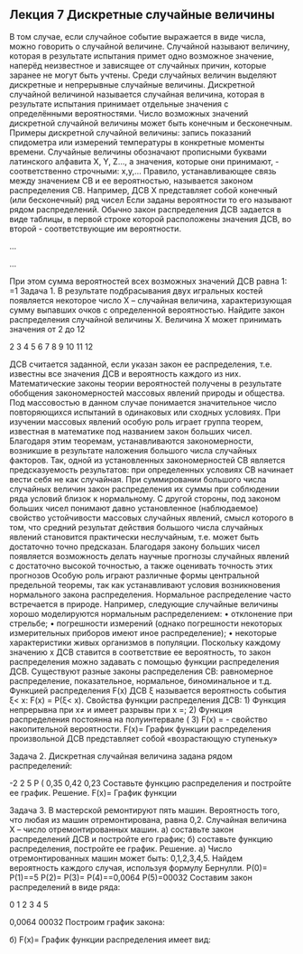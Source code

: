 ## Лекция 7 Дискретные случайные величины

В том случае, если случайное событие выражается в виде числа, можно говорить о случайной величине. Случайной называют величину, которая в результате испытания примет одно возможное значение, наперёд неизвестное и зависящее от случайных причин, которые заранее не могут быть учтены.
Среди случайных величин выделяют дискретные и непрерывные случайные величины.
Дискретной случайной величиной называется случайная величина, которая в результате испытания принимает отдельные значения с определёнными вероятностями. Число возможных значений дискретной случайной величины может быть конечным и бесконечным. Примеры дискретной случайной величины: запись показаний спидометра или измерений температуры в конкретные моменты времени.
Случайные величины обозначают прописными буквами латинского алфавита X, Y, Z…, а значения, которые они принимают, - соответственно строчными: x,y,…
Правило, устанавливающее связь между значением СВ и ее вероятностью, называется законом распределения СВ.
Например, ДСВ X представляет собой конечный (или бесконечный) ряд чисел Если заданы вероятности  то его называют рядом распределений. Обычно закон распределения ДСВ задается в виде таблицы, в первой строке которой расположены значения ДСВ, во второй  - соответствующие им вероятности.




…





…

При этом сумма вероятностей всех возможных значений ДСВ равна 1:
=1
Задача 1. В результате подбрасывания двух игральных костей появляется некоторое число X – случайная величина, характеризующая сумму выпавших очков с определенной вероятностью. Найдите закон распределения случайной величины X. Величина Х может принимать значения от 2 до 12

2
3
4
5
6
7
8
9
10
11
12












ДСВ считается заданной, если указан закон ее распределения, т.е. известны все значения ДСВ и вероятность каждого из них.
Математические законы теории вероятностей получены в результате обобщения закономерностей массовых явлений природы и общества. Под массовостью в данном случае понимается значительное число повторяющихся испытаний в одинаковых или сходных условиях. При изучении массовых явлений особую роль играет группа теорем, известная в математике под названием закон больших чисел. Благодаря этим теоремам, устанавливаются закономерности, возникшие в результате наложения большого числа случайных факторов. Так, одной из установленных закономерностей СВ является предсказуемость результатов: при определенных условиях СВ начинает вести себя не как случайная. При суммировании большого числа случайных величин закон распределения их суммы при соблюдении ряда условий близок к нормальному. С другой стороны, под законом больших чисел понимают давно установленное (наблюдаемое) свойство устойчивости массовых случайных явлений, смысл которого в том, что средний результат действия большого числа случайных явлений становится практически неслучайным, т.е. может быть достаточно точно предсказан. Благодаря закону больших чисел появляется возможность делать научные прогнозы случайных явлений с достаточно высокой точностью, а также оценивать точность этих прогнозов
Особую роль играют различные формы центральной предельной теоремы, так как устанавливают условия возникновения нормального закона распределения.
Нормальное распределение часто встречается в природе. Например, следующие случайные величины хорошо моделируются нормальным распределением:
    • отклонение при стрельбе;
    • погрешности измерений (однако погрешности некоторых измерительных приборов имеют иное распределение);
    • некоторые характеристики живых организмов в популяции.
Поскольку каждому значению х ДСВ ставится в соответствие ее вероятность, то закон распределения можно задавать с помощью функции распределения ДСВ.
Существуют разные законы распределения СВ: равномерное распределение, показательное, нормальное, биноминальное и т.д.
Функцией распределения F(x) ДСВ ξ называется вероятность события ξ< х:
 F(x) = Р(ξ< х).
Свойства функции распределения ДСВ:
    1) Функция непрерывна при  х≠ и имеет разрывы при  х =;
    2) Функция распределения постоянна на полуинтервале (
    3) F(x) =  -  свойство накопительной вероятности.
 F(x)=
График функции распределения произвольной ДСВ представляет собой «возрастающую ступеньку»

Задача 2. Дискретная случайная величина задана рядом распределений:

-2
2
5
Р (
0,35
0,42
0,23
Составьте функцию распределения и постройте ее график.
Решение.  F(x)=
График функции

Задача 3. В мастерской ремонтируют пять машин. Вероятность того, что любая из машин отремонтирована, равна 0,2. Случайная величина Х – число отремонтированных машин. а) составьте закон распределений ДСВ и постройте его график; б) составьте функцию распределения, постройте ее график.
Решение.  а) Число отремонтированных машин может быть: 0,1,2,3,4,5. Найдем вероятность каждого случая, используя формулу Бернулли.
Р(0)=
Р(1)==5
Р(2)=
Р(3)=
Р(4)==0,0064
Р(5)=00032
Составим закон распределений в виде ряда:

0
1
2
3
4
5





0,0064
00032
Построим график закона:

б) F(x)=
График функции распределения имеет вид:

